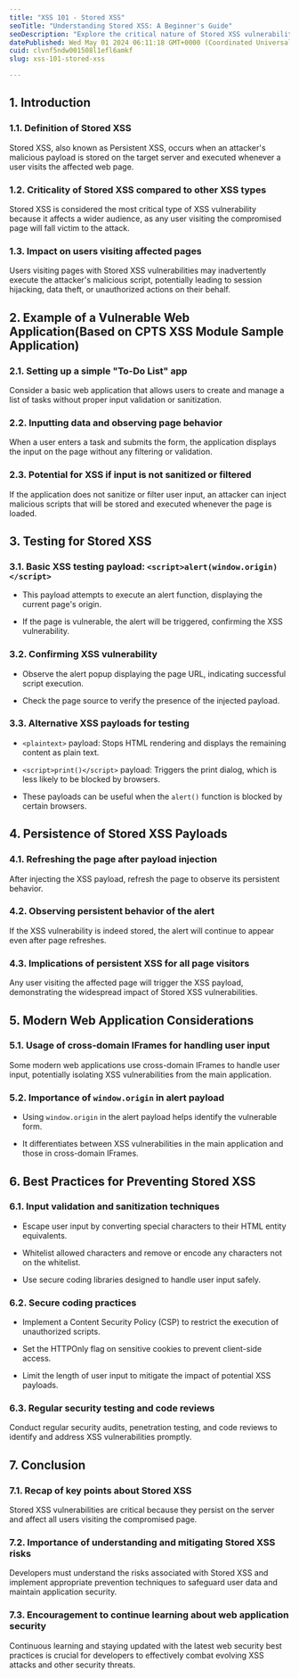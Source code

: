 ```yaml
---
title: "XSS 101 - Stored XSS"
seoTitle: "Understanding Stored XSS: A Beginner's Guide"
seoDescription: "Explore the critical nature of Stored XSS vulnerabilities, their impact on web users, and best practices for prevention in modern web applications"
datePublished: Wed May 01 2024 06:11:18 GMT+0000 (Coordinated Universal Time)
cuid: clvnf5ndw001508l1efl6amkf
slug: xss-101-stored-xss

---
```


## 1\. Introduction

### 1.1. Definition of Stored XSS

Stored XSS, also known as Persistent XSS, occurs when an attacker's malicious payload is stored on the target server and executed whenever a user visits the affected web page.

### 1.2. Criticality of Stored XSS compared to other XSS types

Stored XSS is considered the most critical type of XSS vulnerability because it affects a wider audience, as any user visiting the compromised page will fall victim to the attack.

### 1.3. Impact on users visiting affected pages

Users visiting pages with Stored XSS vulnerabilities may inadvertently execute the attacker's malicious script, potentially leading to session hijacking, data theft, or unauthorized actions on their behalf.

## 2\. Example of a Vulnerable Web Application(Based on CPTS XSS Module Sample Application)

### 2.1. Setting up a simple "To-Do List" app

Consider a basic web application that allows users to create and manage a list of tasks without proper input validation or sanitization.

### 2.2. Inputting data and observing page behavior

When a user enters a task and submits the form, the application displays the input on the page without any filtering or validation.

### 2.3. Potential for XSS if input is not sanitized or filtered

If the application does not sanitize or filter user input, an attacker can inject malicious scripts that will be stored and executed whenever the page is loaded.

## 3\. Testing for Stored XSS

### 3.1. Basic XSS testing payload: `<script>alert(window.origin)</script>`

* This payload attempts to execute an alert function, displaying the current page's origin.
    
* If the page is vulnerable, the alert will be triggered, confirming the XSS vulnerability.
    

### 3.2. Confirming XSS vulnerability

* Observe the alert popup displaying the page URL, indicating successful script execution.
    
* Check the page source to verify the presence of the injected payload.
    

### 3.3. Alternative XSS payloads for testing

* `<plaintext>` payload: Stops HTML rendering and displays the remaining content as plain text.
    
* `<script>print()</script>` payload: Triggers the print dialog, which is less likely to be blocked by browsers.
    
* These payloads can be useful when the `alert()` function is blocked by certain browsers.
    

## 4\. Persistence of Stored XSS Payloads

### 4.1. Refreshing the page after payload injection

After injecting the XSS payload, refresh the page to observe its persistent behavior.

### 4.2. Observing persistent behavior of the alert

If the XSS vulnerability is indeed stored, the alert will continue to appear even after page refreshes.

### 4.3. Implications of persistent XSS for all page visitors

Any user visiting the affected page will trigger the XSS payload, demonstrating the widespread impact of Stored XSS vulnerabilities.

## 5\. Modern Web Application Considerations

### 5.1. Usage of cross-domain IFrames for handling user input

Some modern web applications use cross-domain IFrames to handle user input, potentially isolating XSS vulnerabilities from the main application.

### 5.2. Importance of `window.origin` in alert payload

* Using `window.origin` in the alert payload helps identify the vulnerable form.
    
* It differentiates between XSS vulnerabilities in the main application and those in cross-domain IFrames.
    

## 6\. Best Practices for Preventing Stored XSS

### 6.1. Input validation and sanitization techniques

* Escape user input by converting special characters to their HTML entity equivalents.
    
* Whitelist allowed characters and remove or encode any characters not on the whitelist.
    
* Use secure coding libraries designed to handle user input safely.
    

### 6.2. Secure coding practices

* Implement a Content Security Policy (CSP) to restrict the execution of unauthorized scripts.
    
* Set the HTTPOnly flag on sensitive cookies to prevent client-side access.
    
* Limit the length of user input to mitigate the impact of potential XSS payloads.
    

### 6.3. Regular security testing and code reviews

Conduct regular security audits, penetration testing, and code reviews to identify and address XSS vulnerabilities promptly.

## 7\. Conclusion

### 7.1. Recap of key points about Stored XSS

Stored XSS vulnerabilities are critical because they persist on the server and affect all users visiting the compromised page.

### 7.2. Importance of understanding and mitigating Stored XSS risks

Developers must understand the risks associated with Stored XSS and implement appropriate prevention techniques to safeguard user data and maintain application security.

### 7.3. Encouragement to continue learning about web application security

Continuous learning and staying updated with the latest web security best practices is crucial for developers to effectively combat evolving XSS attacks and other security threats.